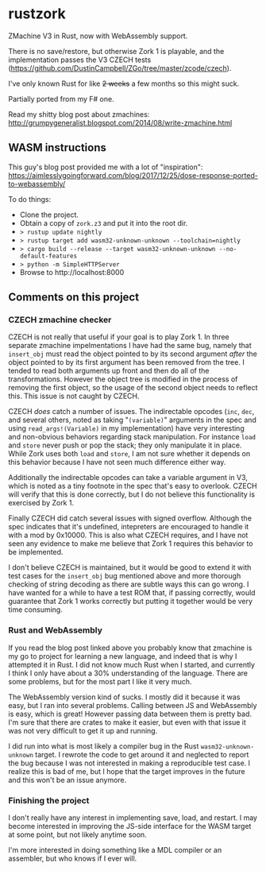 # rustzork
ZMachine V3 in Rust, now with WebAssembly support.

There is no save/restore, but otherwise Zork 1 is playable, and the implementation passes the V3 CZECH tests (https://github.com/DustinCampbell/ZGo/tree/master/zcode/czech).

I've only known Rust for like ~~2 weeks~~ a few months so this might suck.

Partially ported from my F# one.

Read my shitty blog post about zmachines: http://grumpygeneralist.blogspot.com/2014/08/write-zmachine.html

## WASM instructions

This guy's blog post provided me with a lot of "inspiration":
https://aimlesslygoingforward.com/blog/2017/12/25/dose-response-ported-to-webassembly/

To do things:

* Clone the project.
* Obtain a copy of `zork.z3` and put it into the root dir.
* `> rustup update nightly`
* `> rustup target add wasm32-unknown-unknown --toolchain=nightly`
* `> cargo build --release --target wasm32-unknown-unknown --no-default-features`
* `> python -m SimpleHTTPServer`
* Browse to http://localhost:8000

## Comments on this project

### CZECH zmachine checker

CZECH is not really that useful if your goal is to play Zork 1.  In three separate zmachine impelmentations I have had the same bug, namely that `insert_obj` must read the object pointed to by its second argument *after* the object pointed to by its first argument has been removed from the tree.  I tended to read both arguments up front and then do all of the transformations.  However the object tree is modified in the process of removing the first object, so the usage of the second object needs to reflect this.  This issue is not caught by CZECH.

CZECH *does* catch a number of issues.  The indirectable opcodes (`inc`, `dec`, and several others, noted as taking "`(variable)`" arguments in the spec and using `read_args!(Variable)` in my implementation) have very interesting and non-obvious behaviors regarding stack manipulation.  For instance `load` and `store` never push or pop the stack; they only manipulate it in place.  While Zork uses both `load` and `store`, I am not sure whether it depends on this behavior because I have not seen much difference either way.

Additionally the indirectable opcodes can take a variable argument in V3, which is noted as a tiny footnote in the spec that's easy to overlook.  CZECH will verify that this is done correctly, but I do not believe this functionality is exercised by Zork 1.

Finally CZECH did catch several issues with signed overflow.  Although the spec indicates that it's undefined, intepreters are encouraged to handle it with a mod by 0x10000.  This is also what CZECH requires, and I have not seen any evidence to make me believe that Zork 1 requires this behavior to be implemented.

I don't believe CZECH is maintained, but it would be good to extend it with test cases for the `insert_obj` bug mentioned above and more thorough checking of string decoding as there are subtle ways this can go wrong.  I have wanted for a while to have a test ROM that, if passing correctly, would guarantee that Zork 1 works correctly but putting it together would be very time consuming.

### Rust and WebAssembly

If you read the blog post linked above you probably know that zmachine is my go to project for learning a new language, and indeed that is why I attempted it in Rust.  I did not know much Rust when I started, and currently I think I only have about a 30% understanding of the language.  There are some problems, but for the most part I like it very much.

The WebAssembly version kind of sucks.  I mostly did it because it was easy, but I ran into several problems.  Calling between JS and WebAssembly is easy, which is great!  However passing data between them is pretty bad.  I'm sure that there are crates to make it easier, but even with that issue it was not very difficult to get it up and running.

I did run into what is most likely a compiler bug in the Rust `wasm32-unknown-unknown` target.   I rewrote the code to get around it and neglected to report the bug because I was not interested in making a reproducible test case.  I realize this is bad of me, but I hope that the target improves in the future and this won't be an issue anymore.


### Finishing the project

I don't really have any interest in implementing save, load, and restart.  I may become interested in improving the JS-side interface for the WASM target at some point, but not likely anytime soon.

I'm more interested in doing something like a MDL compiler or an assembler, but who knows if I ever will.
